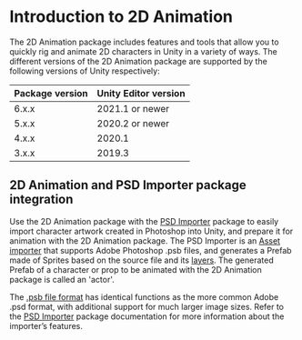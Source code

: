 # Introduction to 2D Animation
The 2D Animation package includes features and tools that allow you to quickly rig and animate 2D characters in Unity in a variety of ways. The different versions of the 2D Animation package are supported by the following versions of Unity respectively:

Package version  | Unity Editor version
--|--
6.x.x  |  2021.1 or newer
5.x.x  |  2020.2 or newer
4.x.x  |  2020.1
3.x.x  |  2019.3

## 2D Animation and PSD Importer package integration
Use the 2D Animation package with the [PSD Importer](https://docs.unity3d.com/Packages/com.unity.2d.psdimporter@latest) package to easily import character artwork created in Photoshop into Unity, and prepare it for animation with the 2D Animation package. The PSD Importer is an [Asset importer](https://docs.unity3d.com/Manual/ImportingAssets.html) that supports Adobe Photoshop .psb files, and generates a Prefab made of Sprites based on the source file and its [layers]([https://helpx.adobe.com/photoshop/using/layer-basics.html). The generated Prefab of a character or prop to be animated with the 2D Animation package is called an 'actor'.

The [.psb](https://helpx.adobe.com/photoshop/using/file-formats.html#large_document_format_psb)[ file format](https://helpx.adobe.com/photoshop/using/file-formats.html#large_document_format_psb) has identical functions as the more common Adobe .psd format, with additional support for much larger image sizes. Refer to the [PSD Importer](https://docs.unity3d.com/Packages/com.unity.2d.psdimporter@latest/index.html) package documentation for more information about the importer’s features.
